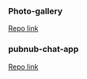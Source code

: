 ### Photo-gallery
[Repo link](https://github.com/Tosif145/Exactspace-Assignment/tree/main/photo-gallery)

### pubnub-chat-app
[Repo link](https://github.com/Tosif145/Exactspace-Assignment/tree/main/pubnub-chat-app)
